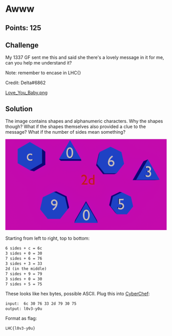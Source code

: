 # Awww

## Points: 125

## Challenge
My 1337 GF sent me this and said she there's a lovely message in it for me, can you help me understand it?

Note: remember to encase in LHC{}

Credit: Delta#6862

[Love_You_Baby.png][1]

## Solution
The image contains shapes and alphanumeric characters. Why the shapes though? What if the shapes themselves also provided a clue to the message? What if the number of sides mean something?

![1]

Starting from left to right, top to bottom:

```
6 sides + c = 6c
3 sides + 0 = 30
7 sides + 6 = 76
3 sides + 3 = 33
2d (in the middle)
7 sides + 9 = 79
3 sides + 0 = 30
7 sides + 5 = 75
```

These looks like hex bytes, possible ASCII. Plug this into [CyberChef][2]:
```
input:  6c 30 76 33 2d 79 30 75
output: l0v3-y0u
```

Format as flag:
```
LHC{l0v3-y0u}
```

[1]:./Love_You_Baby.png
[2]:https://gchq.github.io/CyberChef/#recipe=From_Hex('Auto')&input=NmMgMzAgNzYgMzMgMmQgNzkgMzAgIDc1IA